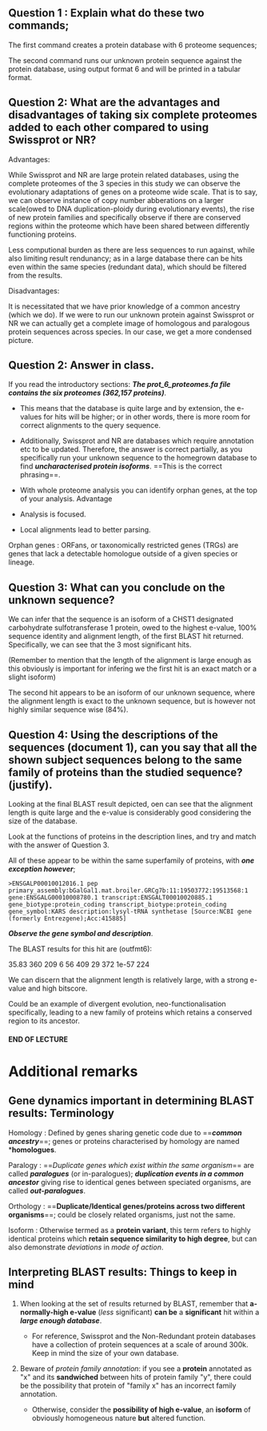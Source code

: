 ## Question 1 : Explain what do these two commands;

The first command creates a protein database with 6 proteome sequences;

The second command runs our unknown protein sequence against the protein database, using output format 6 and will be printed in a tabular format.

## Question 2: What are the advantages and disadvantages of taking six complete proteomes added to each other compared to using Swissprot or NR?

Advantages: 

While Swissprot and NR are large protein related databases, using the complete proteomes of the 3 species in this study we can observe the evolutionary adaptations of genes on a proteome wide scale. That is to say, we can observe instance of copy number abberations on a larger scale(owed to DNA duplication-ploidy during evolutionary events), the rise of new protein families and specifically observe if there are conserved regions within the proteome which have been shared between differently functioning proteins.

Less computional burden as there are less sequences to run against, while also limiting result rendunancy; as in a large database there can be hits even within the same species (redundant data), which should be filtered from the results.

Disadvantages: 

It is necessitated that we have prior knowledge of a common ancestry (which we do). If we were to run our unknown protein against Swissprot or NR we can actually get a complete image of homologous and paralogous protein sequences across species. In our case, we get a more condensed picture.

## Question 2: Answer in class.

If you read the introductory sections: ***The prot_6_proteomes.fa file contains the six proteomes (362,157 proteins)***.

- This means that the database is quite large and by extension, the e-values for hits will be higher; or in other words, there is more room for correct alignments to the query sequence.

- Additionally, Swissprot and NR are databases which require annotation etc to be updated. Therefore, the answer is correct partially, as you specifically run your unknown sequence to the homegrown database to find ***uncharacterised protein isoforms***. ==This is the correct phrasing==.

- With whole proteome analysis you can identify orphan genes, at the top of your analysis. Advantage

- Analysis is focused. 

- Local alignments lead to better parsing. 

Orphan genes
: ORFans, or taxonomically restricted genes (TRGs) are genes that lack a detectable homologue outside of a given species or lineage.

## Question 3: What can you conclude on the unknown sequence?

We can infer that the sequence is an isoform of a CHST1 designated carbohydrate sulfotransferase 1 protein, owed to the highest e-value, 100% sequence identity and alignment length, of the first BLAST hit returned. Specifically, we can see that the 3 most significant hits.

(Remember to mention that the length of the alignment is large enough as this obviously is important for infering we the first hit is an exact match or a slight isoform)

The second hit appears to be an isoform of our unknown sequence, where the alignment length is exact to the unknown sequence, but is however not highly similar sequence wise (84%).

## Question 4: Using the descriptions of the sequences (document 1), can you say that all the shown subject sequences belong to the same family of proteins than the studied sequence? (justify).

Looking at the final BLAST result depicted, oen can see that the alignment length is quite large and the e-value is considerably good considering the size of the database.

Look at the functions of proteins in the description lines, and try and match with the answer of Question 3.

All of these appear to be within the same superfamily of proteins, with ***one exception however***;

`>ENSGALP00010012016.1 pep primary_assembly:bGalGal1.mat.broiler.GRCg7b:11:19503772:19513568:1 gene:ENSGALG00010008780.1 transcript:ENSGALT00010020885.1 gene_biotype:protein_coding transcript_biotype:protein_coding gene_symbol:KARS description:lysyl-tRNA synthetase [Source:NCBI gene (formerly Entrezgene);Acc:415885]`

***Observe the gene symbol and description***.

The BLAST results for this hit are (outfmt6):

35.83 360 209 6 56 409 29 372 1e-57 224

We can discern that the alignment length is relatively large, with a strong e-value and high bitscore.

Could be an example of divergent evolution, neo-functionalisation specifically, leading to a new family of proteins which retains a conserved region to its ancestor. 

#### END OF LECTURE

# Additional remarks

## Gene dynamics important in determining BLAST results: Terminology

Homology
: Defined by genes sharing genetic code due to ==***common ancestry***==; genes or proteins characterised by homology are named ***homologues**.

Paralogy
: ==*Duplicate genes which exist within the same organism*== are called ***paralogues*** (or in-paralogues); ***duplication events in a common ancestor*** giving rise to identical genes between speciated organisms, are called ***out-paralogues***.

Orthology
: ==**Duplicate/Identical genes/proteins across two different organisms**==; could be closely related organisms, just not the same.

Isoform
: Otherwise termed as a **protein variant**, this term refers to highly identical proteins which **retain sequence similarity to high degree**, but can also demonstrate *deviations* in *mode of action*.

## Interpreting BLAST results: Things to keep in mind

1. When looking at the set of results returned by BLAST, remember that **a-normally-high e-value** (*less* significant) **can be** a **significant** hit within a ***large enough database***. 
    - For reference, Swissprot and the Non-Redundant protein databases have a collection of protein sequences at a scale of around 300k. Keep in mind the size of your own database.

2. Beware of *protein family annotation*: if you see a **protein** annotated as "x" and its **sandwiched** between hits of protein family "y", there could be the possibility that protein of "family x" has an incorrect family annotation. 
    - Otherwise, consider the **possibility of high e-value**, an **isoform** of obviously homogeneous nature **but** altered function.
